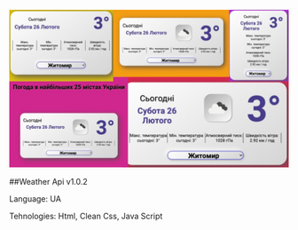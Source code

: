 ![alt text](hero.jpg)

##Weather Api v1.0.2

Language: UA

Tehnologies: Html, Clean Css, Java Script